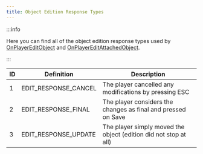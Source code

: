 ```yaml
---
title: Object Edition Response Types
---
```


:::info

Here you can find all of the object edition response types used by [OnPlayerEditObject](../callbacks/OnPlayerEditObject) and [OnPlayerEditAttachedObject](../callbacks/OnPlayerEditAttachedObject).

:::

| ID  | Definition | Description |
| --- | --------- | ------------ |
| 1   | EDIT_RESPONSE_CANCEL | The player cancelled any modifications by pressing ESC |
| 2   | EDIT_RESPONSE_FINAL | The player considers the changes as final and pressed on Save |
| 3   | EDIT_RESPONSE_UPDATE  | The player simply moved the object (edition did not stop at all) |

